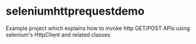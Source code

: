 # seleniumhttprequestdemo
Example project which explains how to invoke http GET/POST APIs using selenium's HttpClient  and related classes
